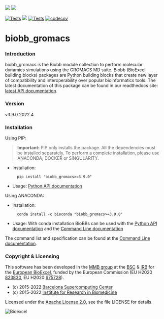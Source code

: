 [![](https://readthedocs.org/projects/biobb-gromacs/badge/?version=latest)](https://biobb-gromacs.readthedocs.io/en/latest/?badge=latest)
[![](https://img.shields.io/badge/Install%20with-bioconda-brightgreen.svg?style=flat)](https://anaconda.org/bioconda/biobb_gromacs)
<!---[![](https://img.shields.io/badge/docker-Quay.io-blue)](https://quay.io/repository/biocontainers/biobb_gromacs?tab=tags)
[![](https://img.shields.io/badge/singularity-GalaxyProject-blue)](https://depot.galaxyproject.org/singularity/biobb_gromacs:3.9.0--pyhdfd78af_0)-->
[![Tests](https://github.com/bioexcel/biobb_gromacs/actions/workflows/linting_and_testing.yml/badge.svg)](https://github.com/bioexcel/biobb_gromacs/actions/workflows/linting_and_testing.yml)
[![](https://img.shields.io/badge/License-Apache%202.0-blue.svg)](https://opensource.org/licenses/Apache-2.0)
[![Tests](https://github.com/bioexcel/biobb_gromacs/actions/workflows/linting_and_testing.yml/badge.svg)](https://github.com/bioexcel/biobb_gromacs/actions/workflows/linting_and_testing.yml)
[![codecov](https://codecov.io/github/bioexcel/biobb_gromacs/branch/master/graph/badge.svg?token=N3PQ4PQ6B9)](https://codecov.io/github/bioexcel/biobb_gromacs)

# biobb_gromacs

### Introduction
biobb_gromacs is the Biobb module collection to perform molecular dynamics simulations using the GROMACS MD suite.
Biobb (BioExcel building blocks) packages are Python building blocks that
create new layer of compatibility and interoperability over popular
bioinformatics tools.
The latest documentation of this package can be found in our readthedocs site:
[latest API documentation](http://biobb-gromacs.readthedocs.io/en/latest/).

### Version
v3.9.0 2022.4

### Installation
Using PIP:

> **Important:** PIP only installs the package. All the dependencies must be installed separately. To perform a complete installation, please use ANACONDA, DOCKER or SINGULARITY.

* Installation:


        pip install "biobb_gromacs>=3.9.0"


* Usage: [Python API documentation](https://biobb-gromacs.readthedocs.io/en/latest/modules.html)

Using ANACONDA:

* Installation:


        conda install -c bioconda "biobb_gromacs>=3.9.0"


* Usage: With conda installation BioBBs can be used with the [Python API documentation](https://biobb-gromacs.readthedocs.io/en/latest/modules.html) and the [Command Line documentation](https://biobb-gromacs.readthedocs.io/en/latest/command_line.html)

<!---Using DOCKER:

* Installation:


        docker pull quay.io/biocontainers/biobb_gromacs:3.9.0--pyhdfd78af_0


* Usage:


        docker run quay.io/biocontainers/biobb_gromacs:3.9.0--pyhdfd78af_0 <command>


Using SINGULARITY:

**MacOS users**: it's strongly recommended to avoid Singularity and use **Docker** as containerization system.

* Installation:


        singularity pull --name biobb_gromacs.sif https://depot.galaxyproject.org/singularity/biobb_gromacs:3.9.0--pyhdfd78af_0


* Usage:


        singularity exec biobb_gromacs.sif <command>-->


The command list and specification can be found at the [Command Line documentation](https://biobb-gromacs.readthedocs.io/en/latest/command_line.html).


### Copyright & Licensing
This software has been developed in the [MMB group](http://mmb.irbbarcelona.org) at the [BSC](http://www.bsc.es/) & [IRB](https://www.irbbarcelona.org/) for the [European BioExcel](http://bioexcel.eu/), funded by the European Commission (EU H2020 [823830](http://cordis.europa.eu/projects/823830), EU H2020 [675728](http://cordis.europa.eu/projects/675728)).

* (c) 2015-2022 [Barcelona Supercomputing Center](https://www.bsc.es/)
* (c) 2015-2022 [Institute for Research in Biomedicine](https://www.irbbarcelona.org/)

Licensed under the
[Apache License 2.0](https://www.apache.org/licenses/LICENSE-2.0), see the file LICENSE for details.

![](https://bioexcel.eu/wp-content/uploads/2019/04/Bioexcell_logo_1080px_transp.png "Bioexcel")
